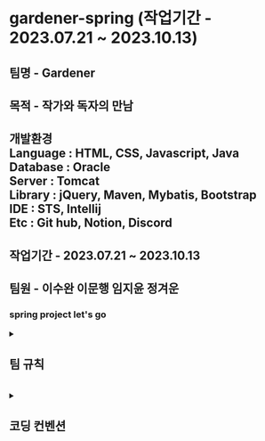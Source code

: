 <h1>gardener-spring (작업기간 - 2023.07.21 ~ 2023.10.13)</h1>

<h2>팀명 - Gardener</h2>

<h2>목적 - 작가와 독자의 만남</h2>

<h2>개발환경<br>
Language : HTML, CSS, Javascript, Java<br>
Database : Oracle<br>
Server : Tomcat<br>
Library : jQuery, Maven, Mybatis, Bootstrap<br>
IDE : STS, Intellij<br>
Etc : Git hub, Notion, Discord<br>
</h2>

<h2>작업기간 - 2023.07.21 ~ 2023.10.13</h2>

<h2>팀원 - 이수완 이문행 임지윤 정겨운</h2>

<h3>spring project let's go</h3>

<details>
<summary>
  <h2>팀 규칙</h2>
</summary>
    1. 중간에 탈주 하지말기<br>
    2. 싸우지 말기 (불만은 당사자들끼리 해결)<br>
    3. 매일 아침(9:30), 저녁(17:30) 간단한 회의<br>
    4. 나쁜말, 비난하는 말 하지 않기!<br>
    5. 이슈/사고 숨기지 말고 회의때 그때마다 말하기!<br>
    6. 본인이 작성한 코드(메서드, 변수이름) 주석 달기!!<br>
    7. 디스코드 확인 꼭하기
</details>
<br>

<details>
<summary>
  <h2>코딩 컨벤션</h2>
</summary>
  1. STS, Intellij 간격 2칸으로 작성<br>
  2. 문장의 종료 세미콜론(;) 무조건 사용하기 (모든 작업에서)<br>
  3. 한줄에 80자 ~ 90자 사이 <br>
  4. class주석 달기 () 구분감있게 한줄 띄고 <br>
  5. static public private 이 순서로 작성하기<br>
  6. 변수는 선언후 바로 초기화 하기.  변수는 상단에 작성하기<br>
  7. JAVA 메서드명, 변수명 카멜케이스 (클래스명은`ConstructorName`  메서드명,변수 `variableName`)<br>
  8. html태그에서 속성 class에서 케밥케이스 ex) index-name(소문자 작성)<br>
  9. enter(빈줄)은  가독성있게 작성<br>
  10. VScode는 prettier  설치 - STS는 SaveAction 설정하기<br>
  11. 자바스크립트 화살표함수 사용하기, 변수는 var 사용 X <br>
  12. DB필드명 _로 구분하기 !!!
</details>



